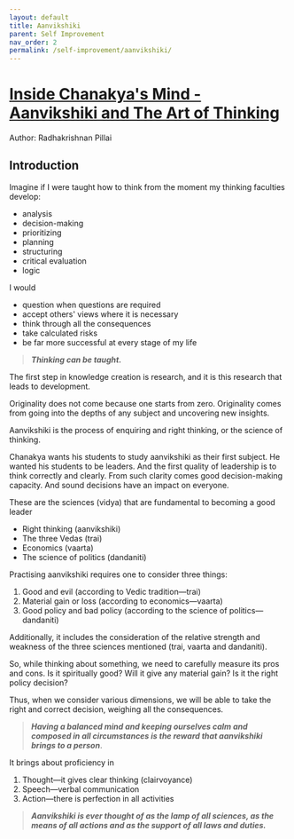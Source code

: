 ```yaml
---
layout: default
title: Aanvikshiki
parent: Self Improvement
nav_order: 2
permalink: /self-improvement/aanvikshiki/
---
```


# [Inside Chanakya's Mind - Aanvikshiki and The Art of Thinking](https://www.goodreads.com/en/book/show/34388246-inside-chanakya-s-mind)

Author: Radhakrishnan Pillai

## Introduction

Imagine if I were taught how to think from the moment my thinking faculties develop:
- analysis
- decision-making
- prioritizing
- planning
- structuring
- critical evaluation
- logic 

I would 
- question when questions are required
- accept others' views where it is necessary
- think through all the consequences
- take calculated risks 
- be far more successful at every stage of my life

> ***Thinking can be taught.***

The first step in knowledge creation is research, and it is this research that leads to development.

Originality does not come because one starts from zero. Originality comes from going into the depths of any subject and uncovering new insights.

Aanvikshiki is the process of enquiring and right thinking, or the science of thinking.

Chanakya wants his students to study aanvikshiki as their first subject. He wanted his students to be leaders. And the first quality of leadership is to think correctly and clearly. From such clarity comes good decision-making capacity. And sound decisions have an impact on everyone.

These are the sciences (vidya) that are fundamental to becoming a good leader
- Right thinking (aanvikshiki)
- The three Vedas (trai)
- Economics (vaarta) 
- The science of politics (dandaniti)

Practising aanvikshiki requires one to consider three things:
1. Good and evil (according to Vedic tradition—trai)
2. Material gain or loss (according to economics—vaarta)
3. Good policy and bad policy (according to the science of politics—
dandaniti)

Additionally, it includes the consideration of the relative strength and weakness of the three sciences mentioned (trai, vaarta and dandaniti).

So, while thinking about something, we need to carefully measure its pros and cons. Is it spiritually good? Will it give any material gain? Is it the right policy decision?

Thus, when we consider various dimensions, we will be able to take the right and correct decision, weighing all the consequences.

> ***Having a balanced mind and keeping ourselves calm and composed in all circumstances is the reward that aanvikshiki brings to a person***.

It brings about proficiency in
1. Thought—it gives clear thinking (clairvoyance)
2. Speech—verbal communication
3. Action—there is perfection in all activities

> ***Aanvikshiki is ever thought of as the lamp of all sciences, as the means of all actions and as the support of all laws and duties.***

